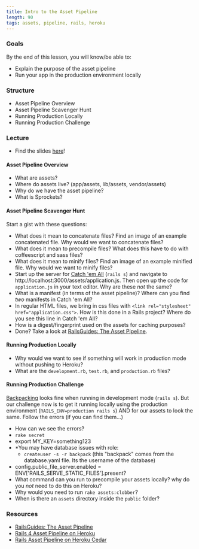 ```yaml
---
title: Intro to the Asset Pipeline
length: 90
tags: assets, pipeline, rails, heroku
---
```


### Goals

By the end of this lesson, you will know/be able to:

* Explain the purpose of the asset pipeline
* Run your app in the production environment locally

### Structure

* Asset Pipeline Overview
* Asset Pipeline Scavenger Hunt
* Running Production Locally
* Running Production Challenge

### Lecture

* Find the slides [here](https://www.dropbox.com/s/910ifbqmy22l7ua/intro-asset-pipeline.pdf?dl=0)!

#### Asset Pipeline Overview

* What are assets?
* Where do assets live? (app/assets, lib/assets, vendor/assets)
* Why do we have the asset pipeline?
* What is Sprockets?

#### Asset Pipeline Scavenger Hunt

Start a gist with these questions:

* What does it mean to concatenate files? Find an image of an example concatenated file. Why would we want to concatenate files?
* What does it mean to precompile files? What does this have to do with coffeescript and sass files?
* What does it mean to minify files? Find an image of an example minified file. Why would we want to minify files?
* Start up the server for [Catch 'em All](https://github.com/rwarbelow/catch-em-all) (`rails s`) and navigate to http://localhost:3000/assets/application.js. Then open up the code for `application.js` in your text editor. Why are these *not* the same?
* What is a manifest (in terms of the asset pipeline)? Where can you find *two* manifests in Catch 'em All?
* In regular HTML files, we bring in css files with `<link rel="stylesheet" href="application.css">`. How is this done in a Rails project? Where do you see this line in Catch 'em All?
* How is a digest/fingerprint used on the assets for caching purposes?
* Done? Take a look at [RailsGuides: The Asset Pipeline](http://guides.rubyonrails.org/asset_pipeline.html).

#### Running Production Locally

* Why would we want to see if something will work in production mode without pushing to Heroku?
* What are the `development.rb`, `test.rb`, and `production.rb` files?

#### Running Production Challenge

[Backpacking](https://github.com/turingschool/backpacking) looks fine when running in development mode (`rails s`). But our challenge now is to get it running locally using the production environment (`RAILS_ENV=production rails s`) AND for our assets to look the same. Follow the errors (if you can find them...)

* How can we see the errors?
* `rake secret`
* export MY_KEY=something123
* *You may have database issues with role:
  * `createuser -s -r backpack` (this "backpack" comes from the database.yaml file. Its the username of the database)
* config.public_file_server.enabled = ENV['RAILS_SERVE_STATIC_FILES'].present?
* What command can you run to precompile your assets locally? why do you *not* need to do this on Heroku?
* Why would you need to run `rake assets:clobber`?
* When is there an `assets` directory inside the `public` folder?

### Resources

* [RailsGuides: The Asset Pipeline](http://guides.rubyonrails.org/asset_pipeline.html)
* [Rails 4 Asset Pipeline on Heroku](https://devcenter.heroku.com/articles/rails-4-asset-pipeline)
* [Rails Asset Pipeline on Heroku Cedar](https://devcenter.heroku.com/articles/rails-asset-pipeline)
